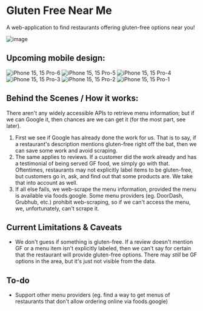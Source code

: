 # Gluten Free Near Me
A web-application to find restaurants offering gluten-free options near you! 

![image](https://github.com/sookiemonster/Gluten-Free-Near-Me/assets/71859934/311ebd28-a961-4602-972a-1d8f5dd1a740)

## Upcoming mobile design:

![iPhone 15, 15 Pro-6](https://github.com/user-attachments/assets/e3ee031f-4f71-420d-a71e-b34ec6e5f9e8)
![iPhone 15, 15 Pro-5](https://github.com/user-attachments/assets/d6780dcc-9053-4502-9a11-eaad444cf0f2)
![iPhone 15, 15 Pro-4](https://github.com/user-attachments/assets/147efe15-6b8f-4910-85e4-53a9f4c6b4b8)
![iPhone 15, 15 Pro-3](https://github.com/user-attachments/assets/b2df6ea2-70c0-4414-a8ff-9175f1bd353f)
![iPhone 15, 15 Pro-2](https://github.com/user-attachments/assets/ebecbe7c-142e-483f-b975-be6c2398951c)
![iPhone 15, 15 Pro-1](https://github.com/user-attachments/assets/c29017b0-4824-482b-88ff-e5a65dc4d53a)


## Behind the Scenes / How it works:
There aren't any widely accessible APIs to retrieve menu information; but if we can Google it, then chances are we can get it (for the most part, see later). 
1. First we see if Google has already done the work for us. That is to say, if a restaurant's description mentions gluten-free right off the bat, then we can save some work and avoid scraping. 
2. The same applies to reviews. If a customer did the work already and has a testimonial of being served GF food, we simply go with that. Oftentimes, restaurants may not explicitly label items to be gluten-free, but customers go in, ask, and find out that some products are. We take that into account as well.  
3. If all else fails, we web-scrape the menu information, provided the menu is available via foods.google. Some menu providers (eg. DoorDash, Grubhub, etc.) prohibit web-scraping, so if we can't access the menu, we, unfortunately, can't scrape it.

## Current Limitations & Caveats
- We don't guess if something is gluten-free. If a review doesn't mention GF or a menu item isn't explicitly labeled, then we can't say for certain that the restaurant will provide gluten-free options. There may *still* be GF options in the area, but it's just not visible from the data. 

## To-do
- Support other menu providers (eg. find a way to get  menus of restaurants that don't allow ordering online via foods.google)
